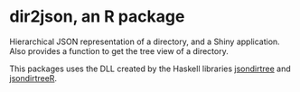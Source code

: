 # dir2json, an R package

Hierarchical JSON representation of a directory, and a Shiny application. 
Also provides a function to get the tree view of a directory.

This packages uses the DLL created by the Haskell libraries [jsondirtree](https://github.com/stla/jsondirtree) and [jsondirtreeR](https://github.com/stla/jsondirtreeR).
